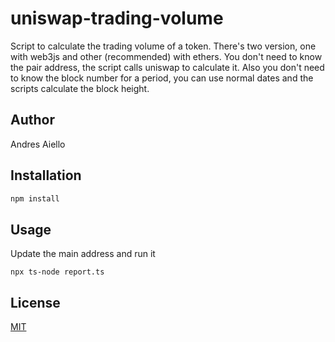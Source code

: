 # uniswap-trading-volume

Script to calculate the trading volume of a token. There's two version, one with web3js and other (recommended) with ethers.
You don't need to know the pair address, the script calls uniswap to calculate it.
Also you don't need to know the block number for a period, you can use normal dates and the scripts calculate the block height.

## Author

Andres Aiello

## Installation

```bash
npm install
```

## Usage

Update the main address and run it

```
npx ts-node report.ts
```

## License

[MIT](https://choosealicense.com/licenses/mit/)
